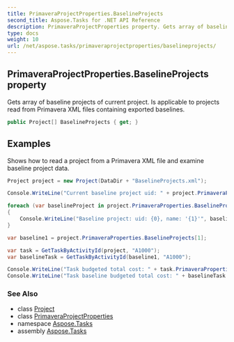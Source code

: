 ```yaml
---
title: PrimaveraProjectProperties.BaselineProjects
second_title: Aspose.Tasks for .NET API Reference
description: PrimaveraProjectProperties property. Gets array of baseline projects of current project. Is applicable to projects read from Primavera XML files containing exported baselines
type: docs
weight: 10
url: /net/aspose.tasks/primaveraprojectproperties/baselineprojects/
---
```

## PrimaveraProjectProperties.BaselineProjects property

Gets array of baseline projects of current project. Is applicable to projects read from Primavera XML files containing exported baselines.

```csharp
public Project[] BaselineProjects { get; }
```

## Examples

Shows how to read a project from a Primavera XML file and examine baseline project data.

```csharp
Project project = new Project(DataDir + "BaselineProjects.xml");

Console.WriteLine("Current baseline project uid: " + project.PrimaveraProperties.CurrentBaselineProjectId);

foreach (var baselineProject in project.PrimaveraProperties.BaselineProjects)
{
    Console.WriteLine("Baseline project: uid: {0}, name: '{1}'", baselineProject.Uid, baselineProject.Name);
}

var baseline1 = project.PrimaveraProperties.BaselineProjects[1];

var task = GetTaskByActivityId(project, "A1000");
var baselineTask = GetTaskByActivityId(baseline1, "A1000");

Console.WriteLine("Task budgeted total cost: " + task.PrimaveraProperties.BudgetedTotalCost);
Console.WriteLine("Task baseline budgeted total cost: " + baselineTask.PrimaveraProperties.BudgetedTotalCost);
```

### See Also

* class [Project](../../project/)
* class [PrimaveraProjectProperties](../)
* namespace [Aspose.Tasks](../../primaveraprojectproperties/)
* assembly [Aspose.Tasks](../../../)


